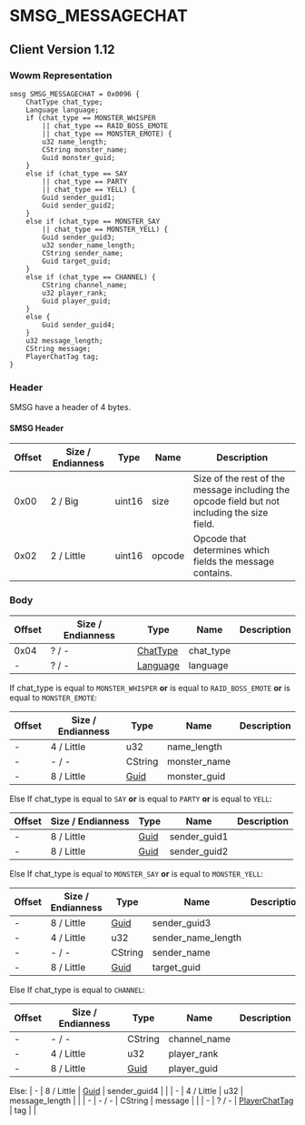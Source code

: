 # SMSG_MESSAGECHAT
## Client Version 1.12

### Wowm Representation
```rust,ignore
smsg SMSG_MESSAGECHAT = 0x0096 {
    ChatType chat_type;
    Language language;
    if (chat_type == MONSTER_WHISPER
        || chat_type == RAID_BOSS_EMOTE
        || chat_type == MONSTER_EMOTE) {
        u32 name_length;
        CString monster_name;
        Guid monster_guid;
    }
    else if (chat_type == SAY
        || chat_type == PARTY
        || chat_type == YELL) {
        Guid sender_guid1;
        Guid sender_guid2;
    }
    else if (chat_type == MONSTER_SAY
        || chat_type == MONSTER_YELL) {
        Guid sender_guid3;
        u32 sender_name_length;
        CString sender_name;
        Guid target_guid;
    }
    else if (chat_type == CHANNEL) {
        CString channel_name;
        u32 player_rank;
        Guid player_guid;
    }
    else {
        Guid sender_guid4;
    }
    u32 message_length;
    CString message;
    PlayerChatTag tag;
}
```
### Header
SMSG have a header of 4 bytes.

#### SMSG Header
| Offset | Size / Endianness | Type   | Name   | Description |
| ------ | ----------------- | ------ | ------ | ----------- |
| 0x00   | 2 / Big           | uint16 | size   | Size of the rest of the message including the opcode field but not including the size field.|
| 0x02   | 2 / Little        | uint16 | opcode | Opcode that determines which fields the message contains.|
### Body
| Offset | Size / Endianness | Type | Name | Description |
| ------ | ----------------- | ---- | ---- | ----------- |
| 0x04 | ? / - | [ChatType](chattype.md) | chat_type |  |
| - | ? / - | [Language](language.md) | language |  |

If chat_type is equal to `MONSTER_WHISPER` **or** 
is equal to `RAID_BOSS_EMOTE` **or** 
is equal to `MONSTER_EMOTE`:

| Offset | Size / Endianness | Type | Name | Description |
| ------ | ----------------- | ---- | ---- | ----------- |
| - | 4 / Little | u32 | name_length |  |
| - | - / - | CString | monster_name |  |
| - | 8 / Little | [Guid](../spec/packed-guid.md) | monster_guid |  |

Else If chat_type is equal to `SAY` **or** 
is equal to `PARTY` **or** 
is equal to `YELL`:

| Offset | Size / Endianness | Type | Name | Description |
| ------ | ----------------- | ---- | ---- | ----------- |
| - | 8 / Little | [Guid](../spec/packed-guid.md) | sender_guid1 |  |
| - | 8 / Little | [Guid](../spec/packed-guid.md) | sender_guid2 |  |

Else If chat_type is equal to `MONSTER_SAY` **or** 
is equal to `MONSTER_YELL`:

| Offset | Size / Endianness | Type | Name | Description |
| ------ | ----------------- | ---- | ---- | ----------- |
| - | 8 / Little | [Guid](../spec/packed-guid.md) | sender_guid3 |  |
| - | 4 / Little | u32 | sender_name_length |  |
| - | - / - | CString | sender_name |  |
| - | 8 / Little | [Guid](../spec/packed-guid.md) | target_guid |  |

Else If chat_type is equal to `CHANNEL`:

| Offset | Size / Endianness | Type | Name | Description |
| ------ | ----------------- | ---- | ---- | ----------- |
| - | - / - | CString | channel_name |  |
| - | 4 / Little | u32 | player_rank |  |
| - | 8 / Little | [Guid](../spec/packed-guid.md) | player_guid |  |

Else: 
| - | 8 / Little | [Guid](../spec/packed-guid.md) | sender_guid4 |  |
| - | 4 / Little | u32 | message_length |  |
| - | - / - | CString | message |  |
| - | ? / - | [PlayerChatTag](playerchattag.md) | tag |  |
